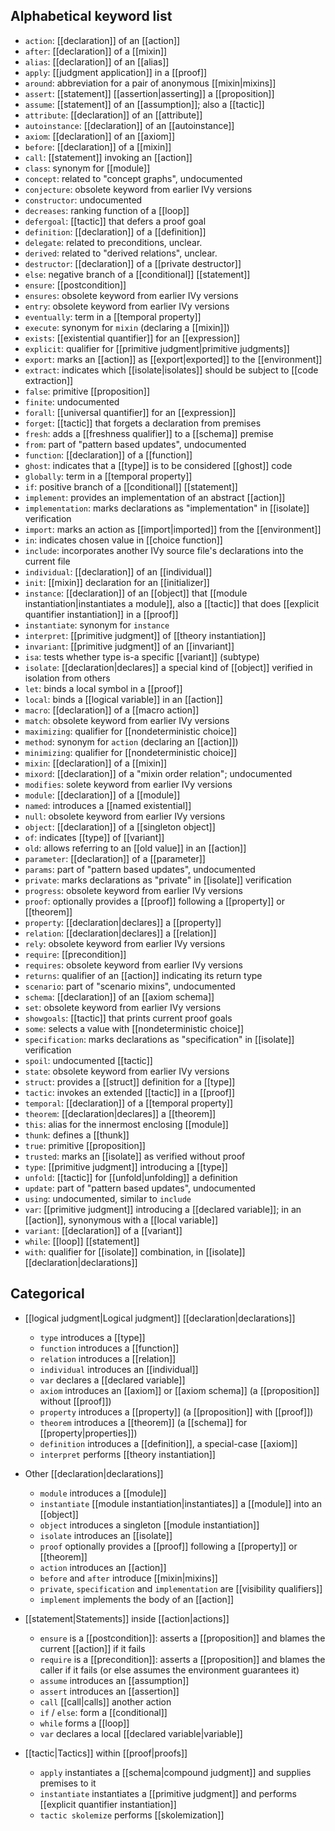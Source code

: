 
## Alphabetical keyword list

  - `action`: [[declaration]] of an [[action]] 
  - `after`: [[declaration]] of a [[mixin]]
  - `alias`: [[declaration]] of an [[alias]]
  - `apply`: [[judgment application]] in a [[proof]]
  - `around`: abbreviation for a pair of anonymous [[mixin|mixins]]
  - `assert`: [[statement]] [[assertion|asserting]] a [[proposition]]
  - `assume`: [[statement]] of an [[assumption]]; also a [[tactic]]
  - `attribute`: [[declaration]] of an [[attribute]]
  - `autoinstance`: [[declaration]] of an [[autoinstance]]
  - `axiom`: [[declaration]] of an [[axiom]]
  - `before`: [[declaration]] of a [[mixin]]
  - `call`: [[statement]] invoking an [[action]]
  - `class`: synonym for [[module]]
  - `concept`: related to "concept graphs", undocumented
  - `conjecture`: obsolete keyword from earlier IVy versions
  - `constructor`: undocumented
  - `decreases`: ranking function of a [[loop]]
  - `defergoal`: [[tactic]] that defers a proof goal
  - `definition`: [[declaration]] of a [[definition]]
  - `delegate`: related to preconditions, unclear.
  - `derived`: related to "derived relations", unclear.
  - `destructor`: [[declaration]] of a [[private destructor]]
  - `else`: negative branch of a [[conditional]] [[statement]]
  - `ensure`: [[postcondition]]
  - `ensures`: obsolete keyword from earlier IVy versions
  - `entry`: obsolete keyword from earlier IVy versions
  - `eventually`: term in a [[temporal property]]
  - `execute`: synonym for `mixin` (declaring a [[mixin]])
  - `exists`: [[existential quantifier]] for an [[expression]]
  - `explicit`: qualifier for [[primitive judgment|primitive judgments]]
  - `export`: marks an [[action]] as [[export|exported]] to the [[environment]]
  - `extract`: indicates which [[isolate|isolates]] should be subject to [[code extraction]]
  - `false`: primitive [[proposition]]
  - `finite`: undocumented
  - `forall`: [[universal quantifier]] for an [[expression]]
  - `forget`: [[tactic]] that forgets a declaration from premises
  - `fresh`: adds a [[freshness qualifier]] to a [[schema]] premise
  - `from`: part of "pattern based updates", undocumented
  - `function`: [[declaration]] of a [[function]]
  - `ghost`: indicates that a [[type]] is to be considered [[ghost]] code
  - `globally`: term in a [[temporal property]]
  - `if`: positive branch of a [[conditional]] [[statement]]
  - `implement`: provides an implementation of an abstract [[action]]
  - `implementation`: marks declarations as "implementation" in [[isolate]] verification
  - `import`:  marks an action as [[import|imported]] from the [[environment]]
  - `in`: indicates chosen value in [[choice function]]
  - `include`: incorporates another IVy source file's declarations into the current file
  - `individual`: [[declaration]] of an [[individual]]
  - `init`: [[mixin]] declaration for an [[initializer]]
  - `instance`: [[declaration]] of an [[object]] that [[module instantiation|instantiates a module]], also a [[tactic]] that does [[explicit quantifier instantiation]] in a [[proof]]
  - `instantiate`: synonym for `instance`
  - `interpret`: [[primitive judgment]] of [[theory instantiation]]
  - `invariant`: [[primitive judgment]] of an [[invariant]]
  - `isa`: tests whether type is-a specific [[variant]] (subtype)
  - `isolate`: [[declaration|declares]] a special kind of [[object]] verified in isolation from others
  - `let`: binds a local symbol in a [[proof]]
  - `local`: binds a [[logical variable]] in an [[action]]
  - `macro`: [[declaration]] of a [[macro action]]
  - `match`: obsolete keyword from earlier IVy versions
  - `maximizing`: qualifier for [[nondeterministic choice]]
  - `method`: synonym for `action` (declaring an [[action]])
  - `minimizing`: qualifier for [[nondeterministic choice]]
  - `mixin`: [[declaration]] of a [[mixin]]
  - `mixord`: [[declaration]] of a "mixin order relation"; undocumented
  - `modifies`: solete keyword from earlier IVy versions
  - `module`: [[declaration]] of a [[module]]
  - `named`: introduces a [[named existential]]
  - `null`: obsolete keyword from earlier IVy versions
  - `object`: [[declaration]] of a [[singleton object]]
  - `of`: indicates [[type]] of [[variant]]
  - `old`: allows referring to an [[old value]] in an [[action]]
  - `parameter`: [[declaration]] of a [[parameter]]
  - `params`: part of "pattern based updates", undocumented
  - `private`: marks declarations as "private" in [[isolate]] verification
  - `progress`: obsolete keyword from earlier IVy versions
  - `proof`: optionally provides a [[proof]] following a [[property]] or [[theorem]]
  - `property`: [[declaration|declares]] a [[property]]
  - `relation`: [[declaration|declares]] a [[relation]]
  - `rely`: obsolete keyword from earlier IVy versions
  - `require`: [[precondition]]
  - `requires`: obsolete keyword from earlier IVy versions
  - `returns`: qualifier of an [[action]] indicating its return type
  - `scenario`: part of "scenario mixins", undocumented
  - `schema`: [[declaration]] of an [[axiom schema]]
  - `set`: obsolete keyword from earlier IVy versions
  - `showgoals`: [[tactic]] that prints current proof goals
  - `some`: selects a value with [[nondeterministic choice]]
  - `specification`: marks declarations as "specification" in [[isolate]] verification
  - `spoil`: undocumented [[tactic]]
  - `state`: obsolete keyword from earlier IVy versions
  - `struct`: provides a [[struct]] definition for a [[type]]
  - `tactic`: invokes an extended [[tactic]] in a [[proof]]
  - `temporal`: [[declaration]] of a [[temporal property]]
  - `theorem`: [[declaration|declares]] a [[theorem]]
  - `this`: alias for the innermost enclosing [[module]]
  - `thunk`: defines a [[thunk]]
  - `true`: primitive [[proposition]]
  - `trusted`: marks an [[isolate]] as verified without proof
  - `type`: [[primitive judgment]] introducing a [[type]]
  - `unfold`: [[tactic]] for [[unfold|unfolding]] a definition
  - `update`: part of "pattern based updates", undocumented
  - `using`: undocumented, similar to `include`
  - `var`: [[primitive judgment]] introducing a [[declared variable]]; in an [[action]], synonymous with a [[local variable]]
  - `variant`: [[declaration]] of a [[variant]]
  - `while`: [[loop]] [[statement]]
  - `with`: qualifier for [[isolate]] combination, in [[isolate]] [[declaration|declarations]]  


## Categorical

  - [[logical judgment|Logical judgment]] [[declaration|declarations]]
    - `type` introduces a [[type]]
    - `function` introduces a [[function]]
    - `relation` introduces a [[relation]]
    - `individual` introduces an [[individual]]
    - `var` declares a [[declared variable]]
    - `axiom` introduces an [[axiom]] or [[axiom schema]] (a [[proposition]] without [[proof]])
    - `property` introduces a [[property]] (a [[proposition]] with [[proof]])
    - `theorem` introduces a [[theorem]] (a [[schema]] for [[property|properties]])
    - `definition` introduces a [[definition]], a special-case [[axiom]]
    - `interpret` performs [[theory instantiation]]

  - Other [[declaration|declarations]]
    - `module` introduces a [[module]]
    - `instantiate` [[module instantiation|instantiates]] a [[module]] into an [[object]]
    - `object` introduces a singleton [[module instantiation]]
    - `isolate` introduces an [[isolate]]
    - `proof` optionally provides a [[proof]] following a [[property]] or [[theorem]]
    - `action`  introduces an [[action]]
    - `before` and `after` introduce [[mixin|mixins]]
    - `private`, `specification` and `implementation` are [[visibility qualifiers]]
    - `implement` implements the body of an [[action]]

  - [[statement|Statements]] inside [[action|actions]]
	  - `ensure` is a [[postcondition]]: asserts a [[proposition]] and blames the current [[action]] if it fails
	  - `require` is a [[precondition]]: asserts a [[proposition]] and blames the caller if it fails (or else assumes the environment guarantees it)
	  - `assume` introduces an [[assumption]]
	  - `assert` introduces an [[assertion]]
	  - `call` [[call|calls]] another action
	  - `if` / `else`: form a [[conditional]]
	  - `while` forms a [[loop]]
	  - `var` declares a local [[declared variable|variable]]

  - [[tactic|Tactics]] within [[proof|proofs]]
	- `apply` instantiates a [[schema|compound judgment]] and supplies premises to it
	- `instantiate` instantiates a [[primitive judgment]] and performs [[explicit quantifier instantiation]]
	- `tactic skolemize` performs [[skolemization]]